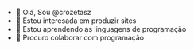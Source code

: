 - 👋 Olá, Sou @crozetasz
- 👀 Estou interesada em produzir sites 
- 🌱 Estou aprendendo as linguagens de programação
- 💞️ Procuro colaborar com programação

<!---
crozetasz/crozetasz is a ✨ special ✨ repository because its `README.md` (this file) appears on your GitHub profile.
You can click the Preview link to take a look at your changes.
--->
